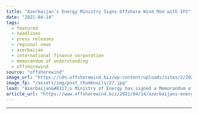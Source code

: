 ```yaml
---
title: "Azerbaijan’s Energy Ministry Signs Offshore Wind MoU with IFC"
date: "2021-04-14"
tags: 
  - featured
  - headlines
  - press releases
  - regional news
  - azerbaijan
  - international finance corporation
  - memorandum of understanding
  - offshorewind
source: "offshorewind"
image_url: "https://cdn.offshorewind.biz/wp-content/uploads/sites/2/2021/04/14152003/azerb.jpg"
image_fp: "/assets/img/post_thumbnails/27.jpg"
lead: "Azerbaijan&#8217;s Ministry of Energy has signed a Memorandum of Understanding (MOU) with the International"
article_url: "https://www.offshorewind.biz/2021/04/14/azerbaijans-energy-ministry-signs-offshore-wind-mou-with-ifc/"
---
```


---
